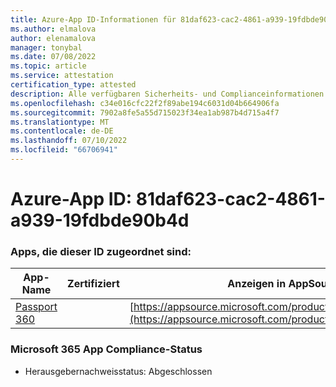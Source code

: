 ```yaml
---
title: Azure-App ID-Informationen für 81daf623-cac2-4861-a939-19fdbde90b4d
ms.author: elmalova
author: elenamalova
manager: tonybal
ms.date: 07/08/2022
ms.topic: article
ms.service: attestation
certification_type: attested
description: Alle verfügbaren Sicherheits- und Complianceinformationen für 81daf623-cac2-4861-a939-19fdbde90b4d.
ms.openlocfilehash: c34e016cfc22f2f89abe194c6031d04b664906fa
ms.sourcegitcommit: 7902a8fe5a55d715023f34ea1ab987b4d715a4f7
ms.translationtype: MT
ms.contentlocale: de-DE
ms.lasthandoff: 07/10/2022
ms.locfileid: "66706941"
---
```

# <a name="azure-app-id-81daf623-cac2-4861-a939-19fdbde90b4d"></a>Azure-App ID: 81daf623-cac2-4861-a939-19fdbde90b4d


### <a name="apps-associated-with-this-id"></a>Apps, die dieser ID zugeordnet sind:
| **App-Name** | **Zertifiziert** | **Anzeigen in AppSource** |
|--------------|---------------|-----------------------|
| [Passport 360](../forward/WA200004322.md) |  | [https://appsource.microsoft.com/product/office/WA200004322](https://appsource.microsoft.com/product/office/WA200004322) |

### <a name="microsoft-365-app-compliance-status"></a>Microsoft 365 App Compliance-Status
- Herausgebernachweisstatus: Abgeschlossen

